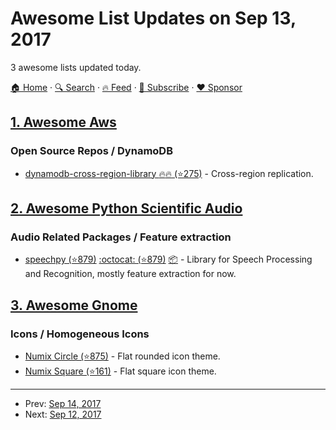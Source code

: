 # Awesome List Updates on Sep 13, 2017

3 awesome lists updated today.

[🏠 Home](/README.md) · [🔍 Search](https://www.trackawesomelist.com/search/) · [🔥 Feed](https://www.trackawesomelist.com/rss.xml) · [📮 Subscribe](https://trackawesomelist.us17.list-manage.com/subscribe?u=d2f0117aa829c83a63ec63c2f&id=36a103854c) · [❤️  Sponsor](https://github.com/sponsors/theowenyoung)



## [1. Awesome Aws](/content/donnemartin/awesome-aws/README.md)

### Open Source Repos / DynamoDB

*   [dynamodb-cross-region-library :fire::fire: (⭐275)](https://github.com/awslabs/dynamodb-cross-region-library) - Cross-region replication.

## [2. Awesome Python Scientific Audio](/content/faroit/awesome-python-scientific-audio/README.md)

### Audio Related Packages / Feature extraction

*   [speechpy (⭐879)](https://github.com/astorfi/speechpy) [:octocat: (⭐879)](https://github.com/astorfi/speechpy) [:package:](https://pypi.python.org/pypi/speechpy) - Library for Speech Processing and Recognition, mostly feature extraction for now.

## [3. Awesome Gnome](/content/Kazhnuz/awesome-gnome/README.md)

### Icons / Homogeneous Icons

*   [Numix Circle (⭐875)](https://github.com/numixproject/numix-icon-theme-circle) - Flat rounded icon theme.
*   [Numix Square (⭐161)](https://github.com/numixproject/numix-icon-theme-square) - Flat square icon theme.

---

- Prev: [Sep 14, 2017](/content/2017/09/14/README.md)
- Next: [Sep 12, 2017](/content/2017/09/12/README.md)